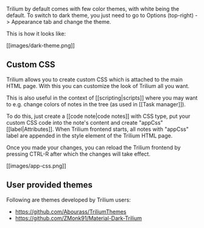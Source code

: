 Trilium by default comes with few color themes, with white being the default. To switch to dark theme, you just need to go to Options (top-right) -> Appearance tab and change the theme.

This is how it looks like:

[[images/dark-theme.png]]

## Custom CSS

Trilium allows you to create custom CSS which is attached to the main HTML page. With this you can customize the look of Trilium all you want.

This is also useful in the context of [[scripting|scripts]] where you may want to e.g. change colors of notes in the tree (as used in [[Task manager]]).

To do this, just create a [[code note|code notes]] with CSS type, put your custom CSS code into the note's content and create "appCss" [[label|Attributes]]. When Trilium frontend starts, all notes with "appCss" label are appended in the style element of the Trilium HTML page.

Once you made your changes, you can reload the Trilium frontend by pressing CTRL-R after which the changes will take effect.

[[images/app-css.png]]

## User provided themes

Following are themes developed by Trilium users:

* https://github.com/Abourass/TriliumThemes
* https://github.com/ZMonk91/Material-Dark-Trilium